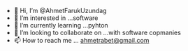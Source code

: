 - 👋 Hi, I’m @AhmetFarukUzundag
- 👀 I’m interested in ...software
- 🌱 I’m currently learning ...pyhton
- 💞️ I’m looking to collaborate on ...with software copmanies
- 📫 How to reach me ... ahmetrabet@gmail.com

<!---
AhmetFarukUzundag/AhmetFarukUzundag is a ✨ special ✨ repository because its `README.md` (this file) appears on your GitHub profile.
You can click the Preview link to take a look at your changes.
--->
